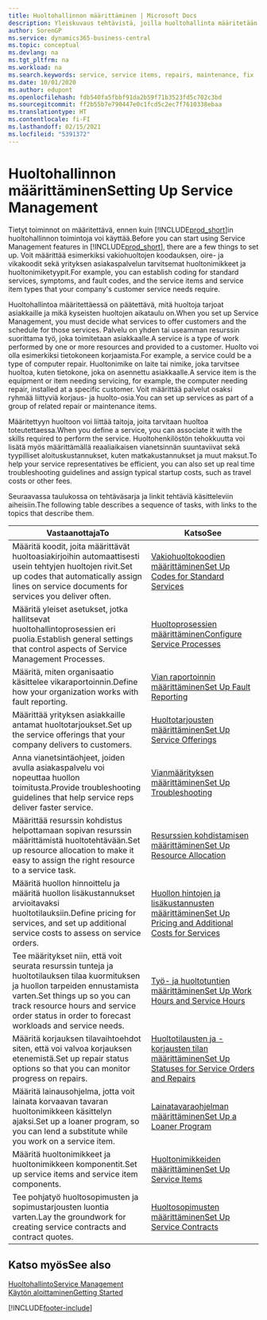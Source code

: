 ```yaml
---
title: Huoltohallinnon määrittäminen | Microsoft Docs
description: Yleiskuvaus tehtävistä, joilla huoltohallinta määritetään organisaation huollon hallintatapaan sopivaksi.
author: SorenGP
ms.service: dynamics365-business-central
ms.topic: conceptual
ms.devlang: na
ms.tgt_pltfrm: na
ms.workload: na
ms.search.keywords: service, service items, repairs, maintenance, fix
ms.date: 10/01/2020
ms.author: edupont
ms.openlocfilehash: fdb540fa5fbbf91da2b59f71b3523fd5c702c3bd
ms.sourcegitcommit: ff2b55b7e790447e0c1fcd5c2ec7f7610338ebaa
ms.translationtype: HT
ms.contentlocale: fi-FI
ms.lasthandoff: 02/15/2021
ms.locfileid: "5391372"
---
```

# <a name="setting-up-service-management"></a><span data-ttu-id="3325c-103">Huoltohallinnon määrittäminen</span><span class="sxs-lookup"><span data-stu-id="3325c-103">Setting Up Service Management</span></span>
<span data-ttu-id="3325c-104">Tietyt toiminnot on määritettävä, ennen kuin [!INCLUDE[prod_short](includes/prod_short.md)]in huoltohallinnon toimintoja voi käyttää.</span><span class="sxs-lookup"><span data-stu-id="3325c-104">Before you can start using Service Management features in [!INCLUDE[prod_short](includes/prod_short.md)], there are a few things to set up.</span></span> <span data-ttu-id="3325c-105">Voit määrittää esimerkiksi vakiohuoltojen koodauksen, oire- ja vikakoodit sekä yrityksen asiakaspalvelun tarvitsemat huoltonimikkeet ja huoltonimiketyypit.</span><span class="sxs-lookup"><span data-stu-id="3325c-105">For example, you can establish coding for standard services, symptoms, and fault codes, and the service items and service item types that your company's customer service needs require.</span></span>  

<span data-ttu-id="3325c-106">Huoltohallintoa määritettäessä on päätettävä, mitä huoltoja tarjoat asiakkaille ja mikä kyseisten huoltojen aikataulu on.</span><span class="sxs-lookup"><span data-stu-id="3325c-106">When you set up Service Management, you must decide what services to offer customers and the schedule for those services.</span></span> <span data-ttu-id="3325c-107">Palvelu on yhden tai useamman resurssin suorittama työ, joka toimitetaan asiakkaalle.</span><span class="sxs-lookup"><span data-stu-id="3325c-107">A service is a type of work performed by one or more resources and provided to a customer.</span></span> <span data-ttu-id="3325c-108">Huolto voi olla esimerkiksi tietokoneen korjaamista.</span><span class="sxs-lookup"><span data-stu-id="3325c-108">For example, a service could be a type of computer repair.</span></span> <span data-ttu-id="3325c-109">Huoltonimike on laite tai nimike, joka tarvitsee huoltoa, kuten tietokone, joka on asennettu asiakkaalle.</span><span class="sxs-lookup"><span data-stu-id="3325c-109">A service item is the equipment or item needing servicing, for example, the computer needing repair, installed at a specific customer.</span></span> <span data-ttu-id="3325c-110">Voit määrittää palvelut osaksi ryhmää liittyviä korjaus- ja huolto-osia.</span><span class="sxs-lookup"><span data-stu-id="3325c-110">You can set up services as part of a group of related repair or maintenance items.</span></span>  
  
<span data-ttu-id="3325c-111">Määritettyyn huoltoon voi liittää taitoja, joita tarvitaan huoltoa toteutettaessa.</span><span class="sxs-lookup"><span data-stu-id="3325c-111">When you define a service, you can associate it with the skills required to perform the service.</span></span> <span data-ttu-id="3325c-112">Huoltohenkilöstön tehokkuutta voi lisätä myös määrittämällä reaaliaikaisen vianetsinnän suuntaviivat sekä tyypilliset aloituskustannukset, kuten matkakustannukset ja muut maksut.</span><span class="sxs-lookup"><span data-stu-id="3325c-112">To help your service representatives be efficient, you can also set up real time troubleshooting guidelines and assign typical startup costs, such as travel costs or other fees.</span></span>  

<span data-ttu-id="3325c-113">Seuraavassa taulukossa on tehtäväsarja ja linkit tehtäviä käsitteleviin aiheisiin.</span><span class="sxs-lookup"><span data-stu-id="3325c-113">The following table describes a sequence of tasks, with links to the topics that describe them.</span></span>  
  
| <span data-ttu-id="3325c-114">Vastaanottaja</span><span class="sxs-lookup"><span data-stu-id="3325c-114">To</span></span> | <span data-ttu-id="3325c-115">Katso</span><span class="sxs-lookup"><span data-stu-id="3325c-115">See</span></span> |
| --- | --- |
| <span data-ttu-id="3325c-116">Määritä koodit, joita määrittävät huoltoasiakirjoihin automaattisesti usein tehtyjen huoltojen rivit.</span><span class="sxs-lookup"><span data-stu-id="3325c-116">Set up codes that automatically assign lines on service documents for services you deliver often.</span></span> |[<span data-ttu-id="3325c-117">Vakiohuoltokoodien määrittäminen</span><span class="sxs-lookup"><span data-stu-id="3325c-117">Set Up Codes for Standard Services</span></span>](service-how-setup-service-coding.md)|
| <span data-ttu-id="3325c-118">Määritä yleiset asetukset, jotka hallitsevat huoltohallintoprosessien eri puolia.</span><span class="sxs-lookup"><span data-stu-id="3325c-118">Establish general settings that control aspects of Service Management Processes.</span></span>|[<span data-ttu-id="3325c-119">Huoltoprosessien määrittäminen</span><span class="sxs-lookup"><span data-stu-id="3325c-119">Configure Service Processes</span></span>](service-setup-service-processes.md)|
| <span data-ttu-id="3325c-120">Määritä, miten organisaatio käsittelee vikaraportoinnin.</span><span class="sxs-lookup"><span data-stu-id="3325c-120">Define how your organization works with fault reporting.</span></span> |[<span data-ttu-id="3325c-121">Vian raportoinnin määrittäminen</span><span class="sxs-lookup"><span data-stu-id="3325c-121">Set Up Fault Reporting</span></span>](service-how-setup-fault-reporting.md) |
| <span data-ttu-id="3325c-122">Määrittää yrityksen asiakkaille antamat huoltotarjoukset.</span><span class="sxs-lookup"><span data-stu-id="3325c-122">Set up the service offerings that your company delivers to customers.</span></span>|[<span data-ttu-id="3325c-123">Huoltotarjousten määrittäminen</span><span class="sxs-lookup"><span data-stu-id="3325c-123">Set Up Service Offerings</span></span>](service-how-setup-service-offerings.md)|
| <span data-ttu-id="3325c-124">Anna vianetsintäohjeet, joiden avulla asiakaspalvelu voi nopeuttaa huollon toimitusta.</span><span class="sxs-lookup"><span data-stu-id="3325c-124">Provide troubleshooting guidelines that help service reps deliver faster service.</span></span> |[<span data-ttu-id="3325c-125">Vianmäärityksen määrittäminen</span><span class="sxs-lookup"><span data-stu-id="3325c-125">Set Up Troubleshooting</span></span>](service-how-setup-troubleshooting.md) |
| <span data-ttu-id="3325c-126">Määrittää resurssin kohdistus helpottamaan sopivan resurssin määrittämistä huoltotehtävään.</span><span class="sxs-lookup"><span data-stu-id="3325c-126">Set up resource allocation to make it easy to assign the right resource to a service task.</span></span> |[<span data-ttu-id="3325c-127">Resurssien kohdistamisen määrittäminen</span><span class="sxs-lookup"><span data-stu-id="3325c-127">Set Up Resource Allocation</span></span>](service-how-setup-resource-allocation.md) |
| <span data-ttu-id="3325c-128">Määritä huollon hinnoittelu ja määritä huollon lisäkustannukset arvioitavaksi huoltotilauksiin.</span><span class="sxs-lookup"><span data-stu-id="3325c-128">Define pricing for services, and set up additional service costs to assess on service orders.</span></span> |[<span data-ttu-id="3325c-129">Huollon hintojen ja lisäkustannusten määrittäminen</span><span class="sxs-lookup"><span data-stu-id="3325c-129">Set Up Pricing and Additional Costs for Services</span></span>](service-how-setup-service-costs-pricing.md)|
| <span data-ttu-id="3325c-130">Tee määritykset niin, että voit seurata resurssin tunteja ja huoltotilauksen tilaa kuormituksen ja huollon tarpeiden ennustamista varten.</span><span class="sxs-lookup"><span data-stu-id="3325c-130">Set things up so you can track resource hours and service order status in order to forecast workloads and service needs.</span></span>|[<span data-ttu-id="3325c-131">Työ- ja huoltotuntien määrittäminen</span><span class="sxs-lookup"><span data-stu-id="3325c-131">Set Up Work Hours and Service Hours</span></span>](service-how-setup-work-service-hours.md)|
| <span data-ttu-id="3325c-132">Määritä korjauksen tilavaihtoehdot siten, että voi valvoa korjauksen etenemistä.</span><span class="sxs-lookup"><span data-stu-id="3325c-132">Set up repair status options so that you can monitor progress on repairs.</span></span> | [<span data-ttu-id="3325c-133">Huoltotilausten ja -korjausten tilan määrittäminen</span><span class="sxs-lookup"><span data-stu-id="3325c-133">Set Up Statuses for Service Orders and Repairs</span></span>](service-order-repair-status.md)|
| <span data-ttu-id="3325c-134">Määritä lainausohjelma, jotta voit lainata korvaavan tavaran huoltonimikkeen käsittelyn ajaksi.</span><span class="sxs-lookup"><span data-stu-id="3325c-134">Set up a loaner program, so you can lend a substitute while you work on a service item.</span></span> |[<span data-ttu-id="3325c-135">Lainatavaraohjelman määrittäminen</span><span class="sxs-lookup"><span data-stu-id="3325c-135">Set Up a Loaner Program</span></span>](service-how-setup-loaner-program.md) |
| <span data-ttu-id="3325c-136">Määritä huoltonimikkeet ja huoltonimikkeen komponentit.</span><span class="sxs-lookup"><span data-stu-id="3325c-136">Set up service items and service item components.</span></span> |[<span data-ttu-id="3325c-137">Huoltonimikkeiden määrittäminen</span><span class="sxs-lookup"><span data-stu-id="3325c-137">Set Up Service Items</span></span>](service-how-setup-service-items.md) |
| <span data-ttu-id="3325c-138">Tee pohjatyö huoltosopimusten ja sopimustarjousten luontia varten.</span><span class="sxs-lookup"><span data-stu-id="3325c-138">Lay the groundwork for creating service contracts and contract quotes.</span></span> |[<span data-ttu-id="3325c-139">Huoltosopimusten määrittäminen</span><span class="sxs-lookup"><span data-stu-id="3325c-139">Set Up Service Contracts</span></span>](service-how-setup-service-contracts.md) |

## <a name="see-also"></a><span data-ttu-id="3325c-140">Katso myös</span><span class="sxs-lookup"><span data-stu-id="3325c-140">See also</span></span>
[<span data-ttu-id="3325c-141">Huoltohallinto</span><span class="sxs-lookup"><span data-stu-id="3325c-141">Service Management</span></span>](service-service.md)  
[<span data-ttu-id="3325c-142">Käytön aloittaminen</span><span class="sxs-lookup"><span data-stu-id="3325c-142">Getting Started</span></span>](product-get-started.md)  


[!INCLUDE[footer-include](includes/footer-banner.md)]